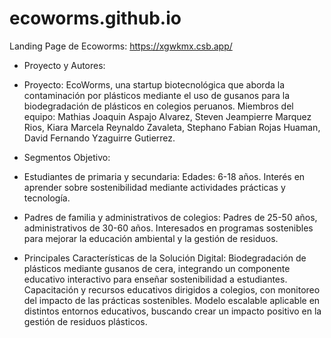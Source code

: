 # ecoworms.github.io
Landing Page de Ecoworms: https://xgwkmx.csb.app/


- Proyecto y Autores:

- Proyecto: EcoWorms, una startup biotecnológica que aborda la contaminación por plásticos mediante el uso de gusanos para la biodegradación de plásticos en colegios peruanos.
  Miembros del equipo: 
  Mathias Joaquin Aspajo Alvarez, 
  Steven Jeampierre Marquez Rios, 
  Kiara Marcela Reynaldo Zavaleta, 
  Stephano Fabian Rojas Huaman, 
  David Fernando Yzaguirre Gutierrez.

- Segmentos Objetivo:
- Estudiantes de primaria y secundaria:
  Edades: 6-18 años.
  Interés en aprender sobre sostenibilidad mediante actividades prácticas y tecnología.

- Padres de familia y administrativos de colegios:
  Padres de 25-50 años, administrativos de 30-60 años.
  Interesados en programas sostenibles para mejorar la educación ambiental y la gestión de residuos.

- Principales Características de la Solución Digital:
  Biodegradación de plásticos mediante gusanos de cera, integrando un componente educativo interactivo para enseñar sostenibilidad a estudiantes.
  Capacitación y recursos educativos dirigidos a colegios, con monitoreo del impacto de las prácticas sostenibles.
 Modelo escalable aplicable en distintos entornos educativos, buscando crear un impacto positivo en la gestión de residuos plásticos.

